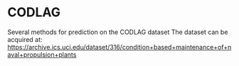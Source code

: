 # CODLAG
Several methods for prediction on the CODLAG dataset
The dataset can be acquired at: https://archive.ics.uci.edu/dataset/316/condition+based+maintenance+of+naval+propulsion+plants
